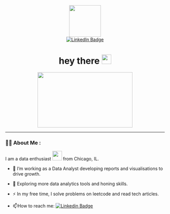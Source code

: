 <div id="header" align="center">
  <img src="https://media.giphy.com/media/M9gbBd9nbDrOTu1Mqx/giphy.gif" width="100"/>
</div>
<div id="badge" align="center">
  <a href="(https://www.linkedin.com/in/morgainreed/)">
    <img src="https://img.shields.io/badge/LinkedIn-blue?style=for-the-badge&logo=linkedin&logoColor=white" alt="LinkedIn Badge"/>
  </a>
</div>
<div align="center">
<h1>
  hey there
  <img src="https://media.giphy.com/media/hvRJCLFzcasrR4ia7z/giphy.gif" width="30px"/>
</h1>
</div>
<div align="center">
  <img src="https://i.giphy.com/media/v1.Y2lkPTc5MGI3NjExMWVvZ3NraWlsa2c0cDkxbWk2M3F3YnpnYWJkMjFjbno0b3AyeG1maSZlcD12MV9pbnRlcm5hbF9naWZfYnlfaWQmY3Q9Zw/l46Cy1rHbQ92uuLXa/giphy.gif" width="300" height="175"/>
</div>

---

### :woman_technologist: About Me :
I am a data enthusiast <img src="https://media.giphy.com/media/WUlplcMpOCEmTGBtBW/giphy.gif" width="30"> from Chicago, IL.

- :telescope: I’m working as a Data Analyst developing reports and visualisations to drive growth.

- :seedling: Exploring more data analytics tools and honing skills.

- :zap: In my free time, I solve problems on leetcode and read tech articles.

- :mailbox:How to reach me: [![Linkedin Badge](https://img.shields.io/badge/LinkedIn-blue?style=for-the-badge&logo=linkedin&logoColor=white)](https://www.linkedin.com/in/morgainreed/)
